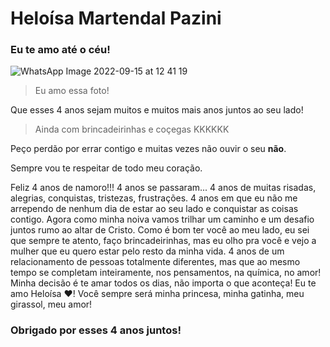 
# Heloísa Martendal Pazini 

### Eu te amo até o céu! 

![WhatsApp Image 2022-09-15 at 12 41 19](https://github.com/IG4O/ig4o.github.io/assets/92439234/c6e13b98-726e-4a12-927d-c4ccdc4f832b)
> Eu amo essa foto!

Que esses 4 anos sejam muitos e muitos mais anos juntos ao seu lado!
> Ainda com brincadeirinhas e coçegas KKKKKK

Peço perdão por errar contigo e muitas vezes não ouvir o seu **não**. 

Sempre vou te respeitar de todo meu coração.

Feliz 4 anos de namoro!!!
4 anos se passaram... 4 anos de muitas risadas, alegrias, conquistas, tristezas, frustrações. 4 anos em que eu não me arrependo de nenhum dia de estar ao seu lado e conquistar as coisas contigo. Agora como minha noiva vamos trilhar um caminho e um desafio juntos rumo ao altar de Cristo. 
Como é bom ter você ao meu lado, eu sei que sempre te atento, faço brincadeirinhas, mas eu olho pra você e vejo a mulher que eu quero estar pelo resto da minha vida.
4 anos de um relacionamento de pessoas totalmente diferentes, mas que ao mesmo tempo se completam inteiramente, nos pensamentos, na química, no amor!
Minha decisão é te amar todos os dias, não importa o que aconteça!
Eu te amo Heloísa ❤! Você sempre será minha princesa, minha gatinha, meu girassol, meu amor!


### Obrigado por esses 4 anos juntos!

